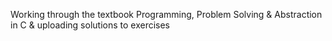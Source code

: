 Working through the textbook Programming, Problem Solving & Abstraction in C & uploading solutions to exercises
